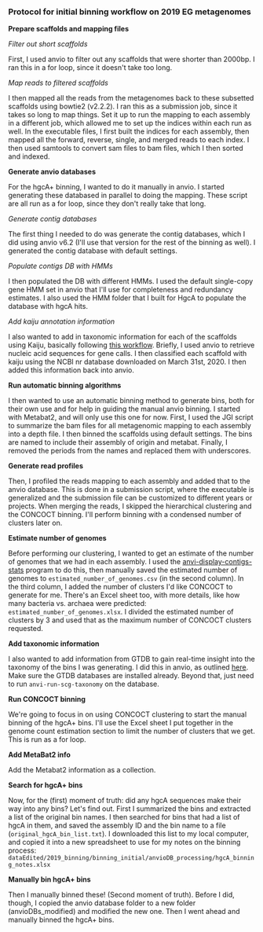 ### Protocol for initial binning workflow on 2019 EG metagenomes

**Prepare scaffolds and mapping files**

*Filter out short scaffolds*

First, I used anvio to filter out any scaffolds that were shorter than 2000bp.
I ran this in a for loop, since it doesn't take too long.

*Map reads to filtered scaffolds*

I then mapped all the reads from the metagenomes back to these subsetted scaffolds using bowtie2 (v2.2.2).
I ran this as a submission job, since it takes so long to map things.
Set it up to run the mapping to each assembly in a different job, which allowed me to set up the indices within each run as well.
In the executable files, I first built the indices for each assembly, then mapped all the forward, reverse, single, and merged reads to each index.
I then used samtools to convert sam files to bam files, which I then sorted and indexed.


**Generate anvio databases**

For the hgcA+ binning, I wanted to do it manually in anvio.
I started generating these databased in parallel to doing the mapping.
These script are all run as a for loop, since they don't really take that long.

*Generate contig databases*

The first thing I needed to do was generate the contig databases, which I did using anvio v6.2 (I'll use that version for the rest of the binning as well).
I generated the contig database with default settings.

*Populate contigs DB with HMMs*

I then populated the DB with different HMMs.
I used the default single-copy gene HMM set in anvio that I'll use for completeness and redundancy estimates.
I also used the HMM folder that I built for HgcA to populate the database with hgcA hits.

*Add kaiju annotation information*

I also wanted to add in taxonomic information for each of the scaffolds using Kaiju, basically following [this workflow](http://merenlab.org/2016/06/18/importing-taxonomy/#kaiju).
Briefly, I used anvio to retrieve nucleic acid sequences for gene calls.
I then classified each scaffold with kaiju using the NCBI nr database downloaded on March 31st, 2020.
I then added this information back into anvio.



**Run automatic binning algorithms**

I then wanted to use an automatic binning method to generate bins, both for their own use and for help in guiding the manual anvio binning.
I started with Metabat2, and will only use this one for now.
First, I used the JGI script to summarize the bam files for all metagenomic mapping to each assembly into a depth file.
I then binned the scaffolds using default settings.
The bins are named to include their assembly of origin and metabat.
Finally, I removed the periods from the names and replaced them with underscores.




**Generate read profiles**

Then, I profiled the reads mapping to each assembly and added that to the anvio database.
This is done in a submission script, where the executable is generalized and the submission file can be customized to different years or projects.
When merging the reads, I skipped the hierarchical clustering and the CONCOCT binning.
I'll perform binning with a condensed number of clusters later on.



**Estimate number of genomes**

Before performing our clustering, I wanted to get an estimate of the number of genomes that we had in each assembly.
I used the [anvi-display-contigs-stats](http://merenlab.org/2016/06/22/anvio-tutorial-v2/#anvi-display-contigs-stats) program to do this, then manually saved the estimated number of genomes to `estimated_number_of_genomes.csv` (in the second column).
In the third column, I added the number of clusters I'd like CONCOCT to generate for me.
There's an Excel sheet too, with more details, like how many bacteria vs. archaea were predicted: `estimated_number_of_genomes.xlsx`.
I divided the estimated number of clusters by 3 and used that as the maximum number of CONCOCT clusters requested.


**Add taxonomic information**

I also wanted to add information from GTDB to gain real-time insight into the taxonomy of the bins I was generating.
I did this in anvio, as outlined [here](http://merenlab.org/2019/10/08/anvio-scg-taxonomy/).
Make sure the GTDB databases are installed already.
Beyond that, just need to run `anvi-run-scg-taxonomy` on the database.


**Run CONCOCT binning**

We're going to focus in on using CONCOCT clustering to start the manual binning of the hgcA+ bins.
I'll use the Excel sheet I put together in the genome count estimation section to limit the number of clusters that we get.
This is run as a for loop.


**Add MetaBat2 info**

Add the Metabat2 information as a collection.

**Search for hgcA+ bins**

Now, for the (first) moment of truth: did any hgcA sequences make their way into any bins?
Let's find out.
First I summarized the bins and extracted a list of the original bin names.
I then searched for bins that had a list of hgcA in them, and saved the assembly ID and the bin name to a file (`original_hgcA_bin_list.txt`).
I downloaded this list to my local computer, and copied it into a new spreadsheet to use for my notes on the binning process: `dataEdited/2019_binning/binning_initial/anvioDB_processing/hgcA_binning_notes.xlsx`


**Manually bin hgcA+ bins**

Then I manually binned these!
(Second moment of truth).
Before I did, though, I copied the anvio database folder to a new folder (anvioDBs_modified) and modified the new one.
Then I went ahead and manually binned the hgcA+ bins.
